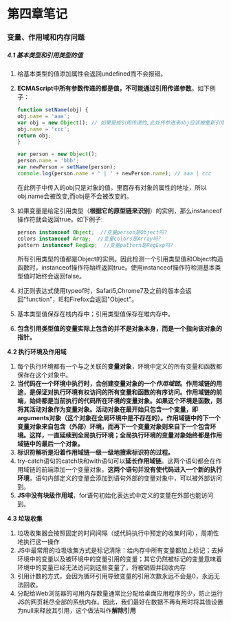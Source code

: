 # 第四章笔记

### 变量、作用域和内存问题

##### 4.1	基本类型和引用类型的值

1. 给基本类型的值添加属性会返回undefined而不会报错。

2. **ECMAScript中所有参数传递的都是值，不可能通过引用传递参数**。如下例子：

   ```javascript
   function setName(obj) {
   obj.name = 'aaa';
   var obj = new Object(); // 如果是按引用传递的,此处传参进来obj应该被重新引用新的内存单元
   obj.name = 'ccc';
   return obj;
   }
   
   var person = new Object();
   person.name = 'bbb';
   var newPerson = setName(person);
   console.log(person.name + ' | ' + newPerson.name); // aaa | ccc
   ```

   在此例子中传入的obj只是对象的值，里面存有对象的属性的地址，所以obj.name会被改变,而obj是不会被改变的。

3. 如果变量是给定引用类型（**根据它的原型链来识别**）的实例，那么instanceof操作符就会返回true。如下例子:

   ```javascript
   person instanceof Object;  //变量person是Object吗?
   colors instanceof Array;  //变量colors是Array吗?
   pattern instanceof RegExp;  //变量pattern是RegExp吗?
   ```

   所有引用类型的值都是Object的实例。因此检测一个引用类型值和Object构造函数时，instanceof操作符始终返回true。使用instanceof操作符检测基本类型值时始终会返回false。

4. 对正则表达式使用typeof时，Safari5,Chrome7及之前的版本会返回"function"，IE和Firefox会返回"Object"。

5. 基本类型值保存在栈内存中；引用类型值保存在堆内存中。

6. **包含引用类型值的变量实际上包含的并不是对象本身，而是一个指向该对象的指针。**

**4.2   执行环境及作用域**

1. 每个执行环境都有一个与之关联的**变量对象**，环境中定义的所有变量和函数都保存在这个对象中。
2. **当代码在一个环境中执行时，会创建变量对象的一个*作用域链*。作用域链的用途，是保证对执行环境有权访问的所有变量和函数的有序访问。作用域链的前端，始终都是当前执行的代码所在环境的变量对象。如果这个环境是函数，则将其活动对象作为变量对象。活动对象在最开始只包含一个变量，即arguments对象（这个对象在全局环境中是不存在的）。作用域链中的下一个变量对象来自包含（外部）环境，而再下一个变量对象则来自下一个包含环境。这样，一直延续到全局执行环境；全局执行环境的变量对象始终都是作用域链中的最后一个对象。**
3. **标识符解析是沿着作用域链一级一级地搜索标识符的过程。**
4. try-catch语句的catch块和with语句可以**延长作用域链**。这两个语句都会在作用域链的前端添加一个变量对象。**这两个语句并没有使代码进入一个新的执行环境**，语句内部定义的变量会添加到语句外部的变量对象中，可以被外部访问到。
5. **JS中没有块级作用域**，for语句初始化表达式中定义的变量在外部也能访问到。



**4.3   垃圾收集**

1. 垃圾收集器会按照固定的时间间隔（或代码执行中预定的收集时间），周期性地执行这一操作
2. JS中最常用的垃圾收集方式是标记清除：给内存中所有变量都加上标记；去掉环境中的变量以及被环境中的变量引用的变量；其它仍然被标记的变量意味着环境中的变量已经无法访问到这些变量了，将被销毁并回收内存
3. 引用计数的方式，会因为循环引用导致变量的引用次数永远不会是0，永远无法回收。
4. 分配给Web浏览器的可用内存数量通常比分配给桌面应用程序的少，防止运行JS的网页耗尽全部的系统内存。因此，我们最好在数据不再有用时将其值设置为null来释放其引用，这个做法叫作**解除引用**